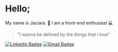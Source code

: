 # Hello;

My name is Jaciara. 🌙 I am a front-end enthusiast 💻

> "I wanna be defined by the things that i love"

[![Linkedin Badge](https://img.shields.io/badge/-Diego%20Fernandes-b1b1b1?style=flat-square&logo=Linkedin&logoColor=white&link=https://www.linkedin.com/in/jaciara-rodrigues-703029206/)](https://www.linkedin.com/in/jaciara-rodrigues-703029206/) 
[![Gmail Badge](https://img.shields.io/badge/-diego.schell.f@gmail.com-b1b1b1?style=flat-square&logo=Gmail&logoColor=white&link=mailto:jaaci.rodrigues2@gmail.com)](mailto:jaaci.rodrigues2@gmail.com)

